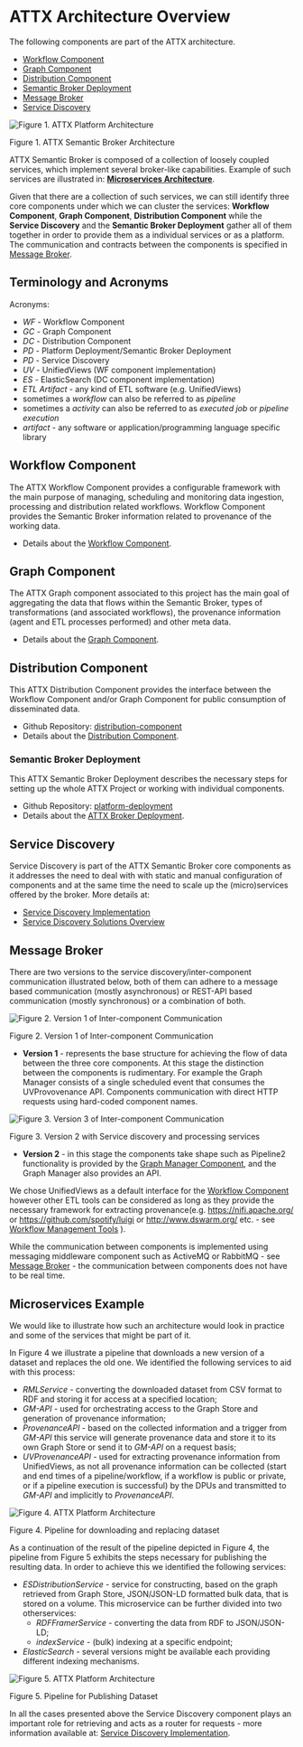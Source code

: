 # ATTX Architecture Overview

The following components are part of the ATTX architecture.
* [Workflow Component](#workflow-component)
* [Graph Component](#graph-component)
* [Distribution Component](#distribution-component)
* [Semantic Broker Deployment](#platform-deployment)
* [Message Broker](#message-broker)
* [Service Discovery](#service-discovery)

![Figure 1. ATTX Platform Architecture](images/platform_architecture.png)

Figure 1. ATTX Semantic Broker Architecture

ATTX Semantic Broker is composed of a collection of loosely coupled services, which implement several broker-like capabilities. Example of such services are illustrated in: **[Microservices Architecture](#microservices-example)**.

Given that there are a collection of such services, we can still identify three core components under which we can cluster the services: **Workflow Component**, **Graph Component**, **Distribution Component** while the **Service Discovery** and the **Semantic Broker Deployment** gather all of them together in order to provide them as a individual services or as a platform. The communication and contracts between the components is specified in [Message Broker](#message-broker).

## Terminology and Acronyms

Acronyms:
* _WF_ - Workflow Component
* _GC_ - Graph Component
* _DC_ - Distribution Component
* _PD_ - Platform Deployment/Semantic Broker Deployment
* _PD_ - Service Discovery
* _UV_ - UnifiedViews (WF component implementation)
* _ES_ - ElasticSearch (DC component implementation)
* _ETL Artifact_ - any kind of ETL software (e.g. UnifiedViews)
* sometimes a _workflow_ can also be referred to as _pipeline_
* sometimes a _activity_ can also be referred to as _executed job_ or _pipeline execution_
* _artifact_ - any software or application/programming language specific library

## Workflow Component

The ATTX Workflow Component provides a configurable framework with the main purpose of managing, scheduling and monitoring data ingestion, processing and distribution related workflows. Workflow Component provides the Semantic Broker information related to provenance of the working data.

* Details about the [Workflow Component](Workflow-Component.md).

## Graph Component

The ATTX Graph component associated to this project has the main goal of aggregating the data that flows within the Semantic Broker, types of transformations (and associated workflows), the provenance information (agent and ETL processes performed) and other meta data.

* Details about the [Graph Component](Graph-Component.md).

## Distribution Component

This ATTX Distribution Component provides the interface between the Workflow Component and/or Graph Component for public consumption of disseminated data.

* Github Repository: [distribution-component](https://github.com/ATTX-project/distribution-component)
* Details about the [Distribution Component](Distribution-Component.md).

### Semantic Broker Deployment

This ATTX Semantic Broker Deployment describes the necessary steps for setting up the whole ATTX Project or working with individual components.

* Github Repository: [platform-deployment](https://github.com/ATTX-project/platform-deployment)
* Details about the [ATTX Broker Deployment](ATTX-Broker-Deployment.md).

## Service Discovery

Service Discovery is part of the ATTX Semantic Broker core components as it addresses the need to deal with with static and manual configuration of components and at the same time the need to scale up the (micro)services offered by the broker.
More details at:
* [Service Discovery Implementation](ServiceDiscovery-Implementation.md)
* [Service Discovery Solutions Overview](Service-Discovery-Solutions.md)

## Message Broker

There are two versions to the service discovery/inter-component communication illustrated below, both of them can adhere to a message based communication (mostly asynchronous) or REST-API based communication (mostly synchronous) or a combination of both.

![Figure 2. Version 1 of Inter-component Communication](images/v1.1-intercomponent_communication.svg)

Figure 2. Version 1 of Inter-component Communication

* **Version 1** - represents the base structure for achieving the flow of data between the three core components. At this stage the distinction between the components is rudimentary. For example the Graph Manager consists of a single scheduled event that consumes the UVProvovenance API. Components communication with direct HTTP requests using hard-coded component names.

![Figure 3. Version 3 of Inter-component Communication](images/v3-intercomponent_communication.svg)

Figure 3. Version 2 with Service discovery and processing services

* **Version 2** - in this stage the components take shape such as Pipeline2 functionality is provided by the [Graph Manager Component](Graph-Component,md), and the Graph Manager also provides an API.

We chose UnifiedViews as a default interface for the [Workflow Component](Workflow-Component.md) however other ETL tools can be considered as long as they provide the necessary framework for extracting provenance(e.g. https://nifi.apache.org/ or https://github.com/spotify/luigi or http://www.dswarm.org/ etc. - see [Workflow Management Tools](Workflow-Management-Tools.md) ).

While the communication between components is implemented using messaging middleware component such as ActiveMQ or RabbitMQ -  see [Message Broker](MessageBroker.md) - the communication between components does not have to be real time.

## Microservices Example

We would like to illustrate how such an architecture would look in practice and some of the services that might be part of it.

In Figure 4 we illustrate a pipeline that downloads a new version of a dataset and replaces the old one. We identified the following services to aid with this process:
* _RMLService_ - converting the downloaded dataset from CSV format to RDF and storing it for access at a specified location;
* _GM-API_ - used for orchestrating access to the Graph Store and generation of provenance information;
* _ProvenanceAPI_ - based on the collected information and a trigger from _GM-API_ this service will generate provenance data and store it to its own Graph Store or send it to _GM-API_ on a request basis;
* _UVProvenanceAPI_ - used for extracting provenance information from UnifiedViews, as not all provenance information can be collected (start and end times of a pipeline/workflow, if a workflow is public or private, or if a pipeline execution is successful) by the DPUs and transmitted to _GM-API_ and implicitly to _ProvenanceAPI_.

![Figure 4. ATTX Platform Architecture](images/wf_services_overview.svg)

Figure 4. Pipeline for downloading and replacing dataset

As a continuation of the result of the pipeline depicted in Figure 4, the pipeline from Figure 5 exhibits the steps necessary for publishing the resulting data. In order to achieve this we identified the following services:
* _ESDistributionService_ - service for constructing, based on the graph retrieved from Graph Store, JSON/JSON-LD formatted bulk data, that is stored on a volume. This microservice can be further divided into two otherservices:
    * _RDFFramerService_ - converting the data from RDF to JSON/JSON-LD;
    * _indexService_ - (bulk) indexing at a specific endpoint;
* _ElasticSearch_ - several versions might be available each providing different indexing mechanisms.

![Figure 5. ATTX Platform Architecture](images/dc_services_overview.svg)

Figure 5. Pipeline for Publishing Dataset

In all the cases presented above the Service Discovery component plays an important role for retrieving and acts as a router for requests - more information available at: [Service Discovery Implementation](ServiceDiscovery-Implementation.md).
